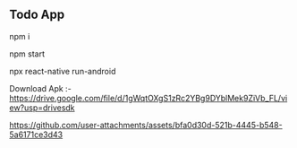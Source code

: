 ## Todo App 
npm i

npm start 

npx react-native run-android

Download Apk :- https://drive.google.com/file/d/1gWqtOXgS1zRc2YBg9DYblMek9ZiVb_FL/view?usp=drivesdk


https://github.com/user-attachments/assets/bfa0d30d-521b-4445-b548-5a6171ce3d43


